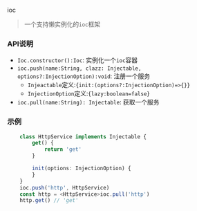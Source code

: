 ioc
> 一个支持懒实例化的`ioc`框架

### API说明
- `Ioc.constructor():Ioc`: 实例化一个`ioc`容器
- `ioc.push(name:String, clazz: Injectable, options?:InjectionOption):void`: 注册一个服务
    - `Injeactable`定义:`{init:(options?:InjectionOption)=>{}}`
    - `InjectionOption`定义:`{lazy:boolean=false}`
- `ioc.pull(name:String): Injectable`: 获取一个服务
 
### 示例
```typescript
    class HttpService implements Injectable {
        get() {
            return 'get'
        }

        init(options: InjectionOption) {
        }
    }
    ioc.push('http', HttpService)
    const http = <HttpService>ioc.pull('http')
    http.get() // 'get'
```
